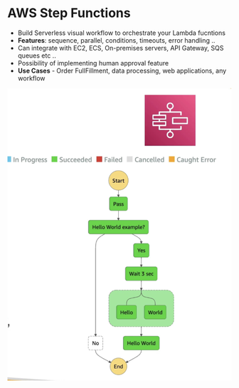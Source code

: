 # AWS Step Functions

  - Build Serverless visual workflow to orchestrate your Lambda fucntions
  - **Features**: sequence, parallel, conditions, timeouts, error handling ..
  - Can integrate with EC2, ECS, On-premises servers, API Gateway, SQS queues etc ..
  - Possibility of implementing human approval feature
  - **Use Cases** - Order FullFillment, data processing, web applications, any workflow

![Alt text](images/StepFunction.png)
